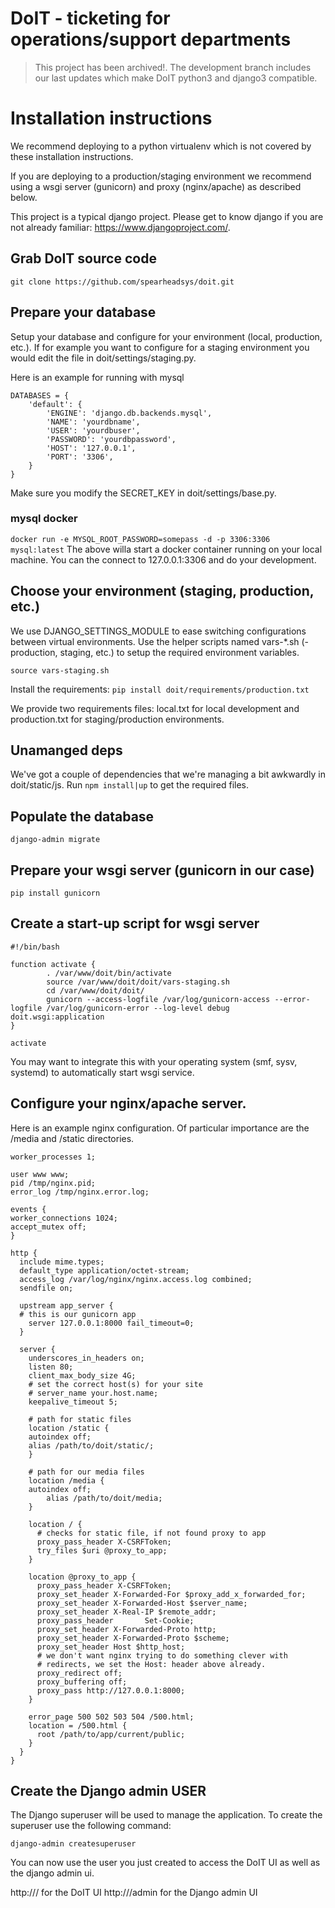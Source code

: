 # DoIT - ticketing for operations/support departments

> This project has been archived!. The development branch includes our
last updates which make DoIT python3 and django3 compatible.


# Installation instructions
We recommend deploying to a python virtualenv which is not covered by these
installation instructions.

If you are deploying to a production/staging environment we recommend using a
wsgi server (gunicorn) and proxy (nginx/apache) as described below.

This project is a typical django project. Please get to know django if you are
not already familiar: https://www.djangoproject.com/.


## Grab DoIT source code

`git clone https://github.com/spearheadsys/doit.git`

## Prepare your database
Setup your database and configure for your environment (local, production, etc.).
If for example you want to configure for a staging environment you would edit
the file in doit/settings/staging.py.

Here is an example for running with mysql

    DATABASES = {
        'default': {
            'ENGINE': 'django.db.backends.mysql',
            'NAME': 'yourdbname',
            'USER': 'yourdbuser',
            'PASSWORD': 'yourdbpassword',
            'HOST': '127.0.0.1',
            'PORT': '3306',
        }
    }

Make sure you modify the SECRET_KEY in doit/settings/base.py.

### mysql docker
`docker run -e MYSQL_ROOT_PASSWORD=somepass -d -p 3306:3306 mysql:latest`
The above willa start a docker container running on your local machine. You can the connect to 127.0.0.1:3306 and do your development.

## Choose your environment (staging, production, etc.)

We use DJANGO_SETTINGS_MODULE to ease switching configurations between virtual
environments. Use the helper scripts named vars-*.sh (-production, staging, etc.)
to setup the required environment variables.

`source vars-staging.sh`

Install the requirements:
`pip install doit/requirements/production.txt`

We provide two requirements files: local.txt for local development and
production.txt for staging/production environments.

## Unamanged deps
We've got a couple of dependencies that we're managing a bit awkwardly in 
doit/static/js. Run `npm install|up` to get the required files.

## Populate the database

`django-admin migrate`

## Prepare your wsgi server (gunicorn in our case)
`pip install gunicorn`


## Create a start-up script for wsgi server

    #!/bin/bash

    function activate {
            . /var/www/doit/bin/activate
            source /var/www/doit/doit/vars-staging.sh
            cd /var/www/doit/doit/
            gunicorn --access-logfile /var/log/gunicorn-access --error-logfile /var/log/gunicorn-error --log-level debug doit.wsgi:application
    }

    activate

You may want to integrate this with your operating system (smf, sysv, systemd) to
automatically start wsgi service.

## Configure your nginx/apache server.

Here is an example nginx configuration. Of particular importance are the /media
and /static directories.

    worker_processes 1;

    user www www;
    pid /tmp/nginx.pid;
    error_log /tmp/nginx.error.log;

    events {
    worker_connections 1024;
    accept_mutex off;
    }

    http {
      include mime.types;
      default_type application/octet-stream;
      access_log /var/log/nginx/nginx.access.log combined;
      sendfile on;

      upstream app_server {
      # this is our gunicorn app
        server 127.0.0.1:8000 fail_timeout=0;
      }

      server {
        underscores_in_headers on;
        listen 80;
        client_max_body_size 4G;
        # set the correct host(s) for your site
        # server_name your.host.name;
        keepalive_timeout 5;

        # path for static files
        location /static {
        autoindex off;
        alias /path/to/doit/static/;
        }

        # path for our media files
        location /media {
        autoindex off;
            alias /path/to/doit/media;
        }

        location / {
          # checks for static file, if not found proxy to app
          proxy_pass_header X-CSRFToken;
          try_files $uri @proxy_to_app;
        }

        location @proxy_to_app {
          proxy_pass_header X-CSRFToken;
          proxy_set_header X-Forwarded-For $proxy_add_x_forwarded_for;
          proxy_set_header X-Forwarded-Host $server_name;
          proxy_set_header X-Real-IP $remote_addr;
          proxy_pass_header       Set-Cookie;
          proxy_set_header X-Forwarded-Proto http;
          proxy_set_header X-Forwarded-Proto $scheme;
          proxy_set_header Host $http_host;
          # we don't want nginx trying to do something clever with
          # redirects, we set the Host: header above already.
          proxy_redirect off;
          proxy_buffering off;
          proxy_pass http://127.0.0.1:8000;
        }

        error_page 500 502 503 504 /500.html;
        location = /500.html {
          root /path/to/app/current/public;
        }
      }
    }


## Create the Django admin USER
The Django superuser will be used to manage the application. To create the
superuser use the following command:

`django-admin createsuperuser`


You can now use the user you just created to access the DoIT UI as well as the
django admin ui.

http://<yourhostnameorip>/ for the DoIT UI
http://<yourhostnameorip>/admin for the Django admin UI

